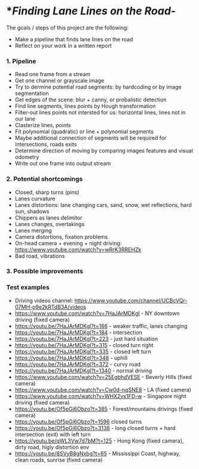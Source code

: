 # **Finding Lane Lines on the Road*- 

The goals / steps of this project are the following:
- Make a pipeline that finds lane lines on the road
- Reflect on your work in a written report


### 1. Pipeline
- Read one frame from a stream
- Get one channel or grayscale image
- Try to dermine potential road segments: by hardcoding or by image segmentation
- Get edges of the scene: blur + canny, or probalistic detection
- Find line segments, lines points by Hough transformation
- Filter-out lines points not intersted for us: horizontal lines, lines not in our lane
- Clasterize lines, points
- Fit polynomial (quadratic) or line + polynomial segments
- Maybe additional connection of segments will be required for intersections, roads exits
 - Determine direction of moving by comparing images features and visual odometry
- Write out one frame into output stream


### 2. Potential shortcomings


- Closed, sharp turns (pins)
- Lanes curvature
- Lanes distortions: lane changing cars, sand, snow, wet reflections, hard sun, shadows
- Chippers as lanes delimitor
- Lanes changes, overtakings 
- Lanes merging
- Camera distortions, fixation problems
 -  On-head camera + evening + night driving: https://www.youtube.com/watch?v=wRrK3RREHZk
- Bad road, vibrations


### 3. Possible improvements


### Test examples
- Driving videos channel: https://www.youtube.com/channel/UCBcVQr-07MH-p9e2kRTdB3A/videos
- https://www.youtube.com/watch?v=7HaJArMDKgI - NY downtown driving (fixed camera)
 - https://youtu.be/7HaJArMDKgI?t=166 - weaker traffic, lanes changing
 - https://youtu.be/7HaJArMDKgI?t=184 - intersection
 - https://youtu.be/7HaJArMDKgI?t=223 - just hard situation
 - https://youtu.be/7HaJArMDKgI?t=315 - closed turn right
 - https://youtu.be/7HaJArMDKgI?t=335 - closed left turn
 - https://youtu.be/7HaJArMDKgI?t=348 - uphill
 - https://youtu.be/7HaJArMDKgI?t=372 - curvy road
 - https://youtu.be/7HaJArMDKgI?t=1340 - normal driving
- https://www.youtube.com/watch?v=25EgbhdVESE - Beverly Hills (fixed camera)
- https://www.youtube.com/watch?v=Cw0d-nqSNE8 - LA (fixed camera)
- https://www.youtube.com/watch?v=WHX2yx1FD-w - Singapore night driving (fixed camera)
- https://youtu.be/Of5pGj6Obzo?t=385 - Forest/mountains drivings (fixed camera)
 - https://youtu.be/Of5pGj6Obzo?t=1596 closed turns
 - https://youtu.be/Of5pGj6Obzo?t=3138 - long closed turns + hard intersection (exit) with left turn
- https://youtu.be/qWL3Vw7d7bM?t=125 - Hong Kong (fixed camera), dirty road, higly distortion env
- https://youtu.be/8SVyB8gNxbg?t=65 - Mississippi Coast, highway, clean roads, sunrise (fixed camera)


